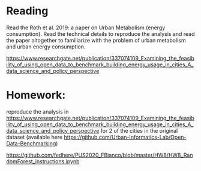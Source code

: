 
# Reading
Read the Roth et al. 2019: a paper on Urban Metabolism (energy consumption). Read the technical details to reproduce the analysis and read the paper altogether to familiarize with the problem of urban metabolism and urban energy consumption.

https://www.researchgate.net/publication/337074109_Examining_the_feasibility_of_using_open_data_to_benchmark_building_energy_usage_in_cities_A_data_science_and_policy_perspective 
# Homework:

reproduce the analysis in https://www.researchgate.net/publication/337074109_Examining_the_feasibility_of_using_open_data_to_benchmark_building_energy_usage_in_cities_A_data_science_and_policy_perspective for 2 of the cities in the original dataset (available here https://github.com/Urban-Informatics-Lab/Open-Data-Benchmarking)

https://github.com/fedhere/PUS2020_FBianco/blob/master/HW8/HW8_RandomForest_instructions.ipynb
